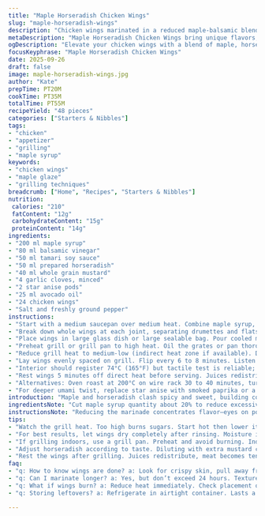 ```yaml
---
title: "Maple Horseradish Chicken Wings"
slug: "maple-horseradish-wings"
description: "Chicken wings marinated in a reduced maple-balsamic blend with horseradish and whole grain mustard. Grilled low and slow till skin crisps, the meat pulls from the bone easily. Aromatic hints of star anise and garlic. Marinade thickened to a syrupy body before cooling. Wings segmented at joints; discard wing tip. Hours to soak flavors. Watch for caramelization stages on grill. Salt and pepper only before cooking. Practical for backyard or indoor use with pan-sear alternative."
metaDescription: "Maple Horseradish Chicken Wings bring unique flavors, easy to make and perfect for grilling or indoor cooking."
ogDescription: "Elevate your chicken wings with a blend of maple, horseradish, and spices. Ideal for grilling or oven-roasting. Try it now."
focusKeyphrase: "Maple Horseradish Chicken Wings"
date: 2025-09-26
draft: false
image: maple-horseradish-wings.jpg
author: "Kate"
prepTime: PT20M
cookTime: PT35M
totalTime: PT55M
recipeYield: "48 pieces"
categories: ["Starters & Nibbles"]
tags:
- "chicken"
- "appetizer"
- "grilling"
- "maple syrup"
keywords:
- "chicken wings"
- "maple glaze"
- "grilling techniques"
breadcrumb: ["Home", "Recipes", "Starters & Nibbles"]
nutrition: 
 calories: "210"
 fatContent: "12g"
 carbohydrateContent: "15g"
 proteinContent: "14g"
ingredients:
- "200 ml maple syrup"
- "80 ml balsamic vinegar"
- "50 ml tamari soy sauce"
- "50 ml prepared horseradish"
- "40 ml whole grain mustard"
- "4 garlic cloves, minced"
- "2 star anise pods"
- "25 ml avocado oil"
- "24 chicken wings"
- "Salt and freshly ground pepper"
instructions:
- "Start with a medium saucepan over medium heat. Combine maple syrup, balsamic vinegar, tamari, horseradish, mustard, garlic, star anise, and avocado oil. Bring to a simmer, stirring occasionally. Bubble gently until reduced by about a quarter and syrupy enough to coat a spoon - roughly 12 to 15 minutes. Aromas will deepen - garlic softens; anise sweetens. Remove from heat; cool to room temperature."
- "Break down whole wings at each joint, separating drumettes and flats; discard wing tips. Keep the two main parts. Rinse wings dry and pat well—dryness ensures better caramelization later."
- "Place wings in large glass dish or large sealable bag. Pour cooled marinade over. Toss or shake until all covered. Seal and refrigerate 6 to 18 hours. Longer marinating intensifies flavor but don't exceed 24 hours; meat starts to texture off."
- "Preheat grill or grill pan to high heat. Oil the grates or pan thoroughly to avoid sticking; brush with avocado or neutral oil. Let heat steady to glowing — this step crucial for crisp skin."
- "Reduce grill heat to medium-low (indirect heat zone if available). Drain wings; discard marinade completely. Season with salt and pepper. Remember, soy adds saltiness already; do light hand here."
- "Lay wings evenly spaced on grill. Flip every 6 to 8 minutes. Listen for steady sizzling and whisper of juices that herald nearly done meat—25 to 35 minutes total. Skin tightens, edges blister and darken; meat detaches easily at bone."
- "Interior should register 74°C (165°F) but tactile test is reliable; meat yields under gentle pressure and resists but pulls cleanly from bone."
- "Rest wings 5 minutes off direct heat before serving. Juices redistribute."
- "Alternatives: Oven roast at 200°C on wire rack 30 to 40 minutes, turning halfway. Pan-sear with oven finish works if no grill. Watch sugar burn with maple—use indirect heat and patience. If horseradish too sharp, dilute with extra mustard or a splash of cream."
- "For deeper umami twist, replace star anise with smoked paprika or a small cinnamon stick for warmth. Swap balsamic for rice vinegar if less sweet tang preferred."
introduction: "Maple and horseradish clash spicy and sweet, building complex notes on humble chicken wings—old-school porch food elevated. Patience in the marinade reduction pays off: syrup thick enough to cling but not gummy. Star anise adds a fragrant lift yet is easily swapped. Cutting wings at joints removes fiddly tips you never eat. Marinate long enough to let flavors soak, but watch the clock or meat turns mushy. Grill control important—too hot burns sugars, too low leaves skin soggy. Pay attention, read these cues, adjust heat as you go. A few tweaks here and there shift the mood from backyard casual to something more refined, but simple remains key."
ingredientsNote: "Cut maple syrup quantity about 20% to reduce excessive sweetness and balance acidity. Swap white wine vinegar from original recipe to balsamic for richer depth and tang. Replace soy sauce with tamari for gluten-free option and slightly smoother flavor. Use avocado oil for higher smoke point than olive oil, especially on grill. Horseradish quantity nudged slightly down to avoid overpowering mustard's nuance. Garlic increased by one clove for aromatic backbone. Star anise reduced to two pods—strong spice, little goes far. These substitutions not only change palette but address common pantry variations and dietary preferences. For no soy, a blend of coconut aminos with a bit of fish sauce works but adjust salt."
instructionsNote: "Reducing the marinade concentrates flavor—eyes on pot essential; drop to low simmer once it starts to bubble and visibly thicken. Stir gently or risk scorching maple sugars. Cooling before adding chicken avoids cooking meat prematurely which toughens texture. Marinating in a glass container or food-safe bag enhances flavor penetration. Overnight better than rushed few hours; marinade breaks down connective tissue slightly, tenderizing. Heating over high then switching to low heat cooks wings through without burning the sugars. Frequent turning ensures even caramelization and avoids charred patches. Skim any excess moisture off grill pan if doing indoors to keep skin crisp. Salt after marinating to control seasoning levels; too early pulls moisture out. Use internal temperature and feel to gauge doneness rather than clock strictly. Resting lets fibers relax. Always plan for a grill flare-up possibility—keep a spray bottle handy."
tips:
- "Watch the grill heat. Too high burns sugars. Start hot then lower it. Control smoke. Listen for sizzle. Timing critical for wings. Turn often. Crisp skin is key. Aim for even cooking, not charred bits."
- "For best results, let wings dry completely after rinsing. Moisture is the enemy. Helps get crispy exterior—trust the process. Marinate long, flavor penetrates better. Discard that marinade—don’t use it for basting."
- "If grilling indoors, use a grill pan. Preheat and avoid burning. Indirect heat essential. Add foil under pan to catch drips. Burns can happen. Keep a close eye or have a backup plan."
- "Adjust horseradish according to taste. Diluting with extra mustard can balance sharper flavors. Substitute rice vinegar for a different acidity. Play with spices. Smoked paprika adds depth."
- "Rest the wings after grilling. Juices redistribute, meat becomes tender. Skipping this step leads to dry results. Don't rush, let them sit. It matters more than you think."
faq:
- "q: How to know wings are done? a: Look for crispy skin, pull away from bones. Use thermometer—74°C is your mark. But feel is good too—yields under pressure."
- "q: Can I marinate longer? a: Yes, but don’t exceed 24 hours. Texture changes—becomes mushy. Find a balance. More time equals more flavor, care with time."
- "q: What if wings burn? a: Reduce heat immediately. Check placement on grill. Move them. Indirect heat can save them. Flare-ups happen, don’t panic."
- "q: Storing leftovers? a: Refrigerate in airtight container. Lasts a few days. Reheat gently, avoiding microwave if possible. Oven keeps textures better. Enjoy them again."

---
```

